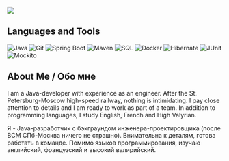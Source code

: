 </p> <img src="https://capsule-render.vercel.app/api?type=waving&color=2496ED&height=150&section=header&text=Hello%20everyone,%20I%27m%20KonneyJ&fontColor=ffffff&animation=fadeIn&fontSize=32&fontAlign=47&fontAlignY=18&desc=Welcome!&descAlign=50&descSize=16&descAlignY=40" />

<p align="center">

## Languages and Tools
![Java](https://img.shields.io/badge/-Java-090909?style=for-the-badge&logo=java&logoColor=47C5FB)
![Git](https://img.shields.io/badge/-Git-090909?style=for-the-badge&logo=git&logoColor=097CDB)
![Spring Boot](https://img.shields.io/badge/Spring%20Boot-090909?style=for-the-badge&logo=spring&logoColor=white)
![Maven](https://img.shields.io/badge/-Maven-090909?style=for-the-badge&logo=apache&logoColor=white)
![SQL](https://img.shields.io/badge/-SQL-090909?style=for-the-badge&logo=mysql&logoColor=097CDB)
![Docker](https://img.shields.io/badge/-Docker-090909?style=for-the-badge&logo=docker&logoColor=2496ED)
![Hibernate](https://img.shields.io/badge/-Hibernate-090909?style=for-the-badge&logo=hibernate&logoColor=white) 
![JUnit](https://img.shields.io/badge/-junit-090909?style=for-the-badge&logo=junit&logoColor=C60000) 
![Mockito](https://img.shields.io/badge/-mockito-090909?style=for-the-badge&logo=mockito&logoColor=90fd87)

## About Me / Обо мне
I am a Java-developer with experience as an engineer. After the St. Petersburg-Moscow high-speed railway, nothing is intimidating. I pay close attention to details and I am ready to work as part of a team. In addition to programming languages, I study English, French and High Valyrian.

Я - Java-разработчик с бэкграундом инженера-проектировщика (после ВСМ СПб-Москва ничего не страшно). Внимательна к деталям, готова работать в команде. Помимо языков программирования, изучаю английский, французский и высокий валирийский. 